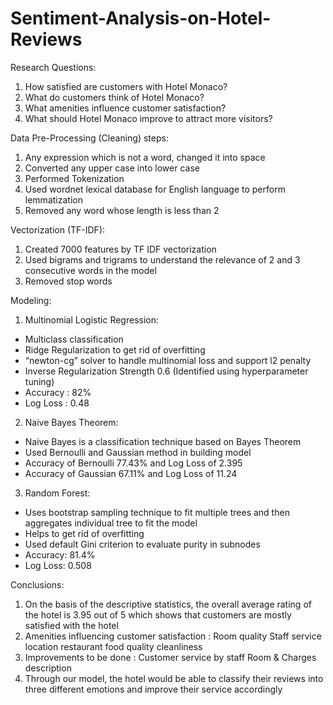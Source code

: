 # Sentiment-Analysis-on-Hotel-Reviews

Research Questions:
1. How satisfied are customers with Hotel Monaco?
2. What do customers think of Hotel Monaco?
3. What amenities influence customer satisfaction?
4. What should Hotel Monaco improve to attract more visitors?

Data Pre-Processing (Cleaning) steps:
1. Any expression which is not a word, changed it into space
2. Converted any upper case into lower case
3. Performed Tokenization
4. Used wordnet lexical database for English language to perform lemmatization
5. Removed any word whose length is less than 2

Vectorization (TF-IDF): 
1. Created 7000 features by TF IDF vectorization
2. Used bigrams and trigrams to understand the relevance of 2 and 3 consecutive words in the model
3. Removed stop words

Modeling:
1. Multinomial Logistic Regression:
- Multiclass classification
- Ridge Regularization to get rid of overfitting
- “newton-cg” solver to handle multinomial loss and support l2 penalty
- Inverse Regularization Strength 0.6 (Identified using hyperparameter tuning)
- Accuracy : 82%
- Log Loss : 0.48

2. Naive Bayes Theorem:
- Naive Bayes is a classification technique based on Bayes Theorem
- Used Bernoulli and Gaussian method in building model
- Accuracy of Bernoulli 77.43% and Log Loss of 2.395
- Accuracy of Gaussian 67.11% and Log Loss of 11.24

3. Random Forest:
- Uses bootstrap sampling technique to fit multiple trees and then aggregates individual tree to fit the model
- Helps to get rid of overfitting
- Used default Gini criterion to evaluate purity in subnodes
- Accuracy: 81.4%
- Log Loss: 0.508

Conclusions:
1. On the basis of the descriptive statistics, the overall average rating of the hotel is 3.95 out of 5 which shows that customers are mostly satisfied with the hotel
2. Amenities influencing customer satisfaction : Room quality
                                                 Staff service
                                                 location
                                                 restaurant
                                                 food quality
                                                 cleanliness
3. Improvements to be done :  Customer service by staff
                              Room & Charges description 
4. Through our model, the hotel would be able to classify their reviews into three different emotions and improve their service accordingly

